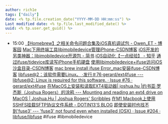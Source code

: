 ```yaml
---
author: rich1e
tags: ["daily"]
date: <% tp.file.creation_date("YYYY-MM-DD HH:mm:ss") %>
Last modified date: <% tp.file.last_modified_date() %>
uuid: <% tp.user.get_guid() %>
---
```


- 15:00 
  [【Homebrew】之相关命令问题合集及iOS真机调试包 - Owen_ET - 博客园](https://www.cnblogs.com/Owen-ET/p/16140754.html)
  [Mac下用终端工具libimobiledevice管理iPhone-CSDN博客](https://blog.csdn.net/ypf1024/article/details/109892443)
  [iOS开发的另类神器：libimobiledevice开源包 - 简书](https://www.jianshu.com/p/6423610d3293)
  [iOS自动化【一点经验】 - 知乎](https://zhuanlan.zhihu.com/p/302677307)
  [通过ifuse/tidevice库读写iPhone手机硬盘](https://yanbo92.site/read-write-iphone-disk/#ifuse)
  [使用libimobiledevice+ifuse访问iOS沙盒目录-CSDN博客](https://blog.csdn.net/zhang_jiamin/article/details/143301638)
  [mac brew install ifuse Error_mac安装ifuse-CSDN博客](https://blog.csdn.net/Pumpkinman/article/details/116619517)
  [libfuse@2：该软件需要Linux。 ·发行＃76·gerard/ext4fuse --- libfuse@2: Linux is required for this software. · Issue #76 · gerard/ext4fuse](https://github.com/gerard/ext4fuse/issues/76)
  [在MacOS上安装和读取EXT4驱动器| joshua.hu |约书亚·罗杰斯（Joshua Rogers）的涂鸦 --- Mounting and reading an ext4 drive on MacOS | Joshua.Hu | Joshua Rogers' Scribbles](https://joshua.hu/mounting-ext4-on-macos)
  [在M1 Macbook上使用SSHFS挂载SFTP协议文件系统 - DOTIN13'S BLOG](https://www.wannaexpresso.com/2021/03/12/m1-macbook-sshfs/)
  [即使安装时也找不到&#39;fuse3&#39; --- 'fuse3' not found even when installed (OSX) · Issue #204 · libfuse/libfuse](https://github.com/libfuse/libfuse/issues/204)
  #ifuse #libmobiledevice  